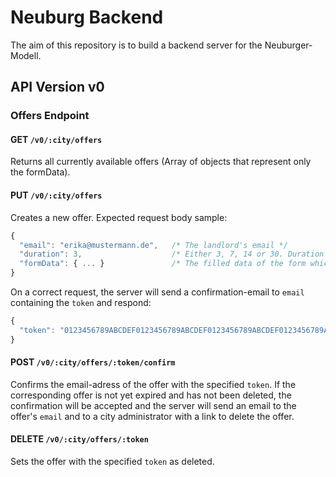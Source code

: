 # Neuburg Backend
The aim of this repository is to build a backend server for the Neuburger-Modell.
## API Version v0
### Offers Endpoint

#### GET `/v0/:city/offers`
Returns all currently available offers (Array of objects that represent only the formData).

#### PUT `/v0/:city/offers`
Creates a new offer. Expected request body sample:
```javascript
{
  "email": "erika@mustermann.de",   /* The landlord's email */
  "duration": 3,                    /* Either 3, 7, 14 or 30. Duration in days of visibility of the offer */
  "formData": { ... }               /* The filled data of the form which is validated against the :city's form scheme */
}
```
On a correct request, the server will send a confirmation-email to `email` containing the `token` and respond:
```javascript
{
  "token": "0123456789ABCDEF0123456789ABCDEF0123456789ABCDEF0123456789ABCDEF" /* A token for the created offer */
}
```

#### POST `/v0/:city/offers/:token/confirm`
Confirms the email-adress of the offer with the specified `token`.
If the corresponding offer is not yet expired and has not been deleted, the confirmation will be accepted and the server will
send an email to the offer's `email` and to a city administrator with a link to delete the offer.

#### DELETE `/v0/:city/offers/:token`
Sets the offer with the specified `token` as deleted.
